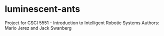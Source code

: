 # luminescent-ants
Project for CSCI 5551 - Introduction to Intelligent Robotic Systems
Authors: Mario Jerez and Jack Swanberg
